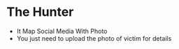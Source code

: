 # The Hunter
* It Map Social Media With Photo
* You just need to upload the photo of victim for details
